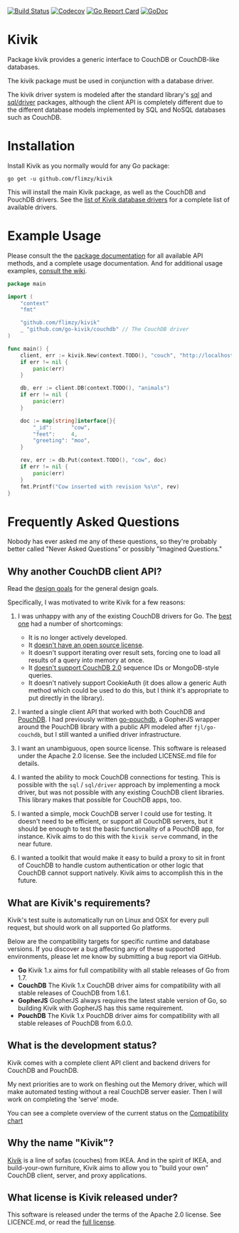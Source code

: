 [![Build Status](https://travis-ci.org/flimzy/kivik.svg?branch=master)](https://travis-ci.org/flimzy/kivik) [![Codecov](https://img.shields.io/codecov/c/github/flimzy/kivik.svg?style=flat)](https://codecov.io/gh/flimzy/kivik) [![Go Report Card](https://goreportcard.com/badge/github.com/flimzy/kivik)](https://goreportcard.com/report/github.com/flimzy/kivik) [![GoDoc](https://godoc.org/github.com/flimzy/kivik?status.svg)](http://godoc.org/github.com/flimzy/kivik)

# Kivik

Package kivik provides a generic interface to CouchDB or CouchDB-like databases.

The kivik package must be used in conjunction with a database driver.

The kivik driver system is modeled after the standard library's [sql](https://golang.org/pkg/database/sql/)
and [sql/driver](https://golang.org/pkg/database/sql/driver/) packages, although
the client API is completely different due to the different database models
implemented by SQL and NoSQL databases such as CouchDB.

# Installation

Install Kivik as you normally would for any Go package:

    go get -u github.com/flimzy/kivik

This will install the main Kivik package, as well as the CouchDB and PouchDB
drivers. See the [list of Kivik database drivers](https://github.com/flimzy/kivik/wiki/Kivik-database-drivers)
for a complete list of available drivers.

# Example Usage

Please consult the the [package documentation](https://godoc.org/github.com/flimzy/kivik)
for all available API methods, and a complete usage documentation.  And for
additional usage examples, [consult the wiki](https://github.com/flimzy/kivik/wiki/Usage-Examples).

```go
package main

import (
    "context"
    "fmt"

    "github.com/flimzy/kivik"
    _ "github.com/go-kivik/couchdb" // The CouchDB driver
)

func main() {
    client, err := kivik.New(context.TODO(), "couch", "http://localhost:5984/")
    if err != nil {
        panic(err)
    }

    db, err := client.DB(context.TODO(), "animals")
    if err != nil {
        panic(err)
    }

    doc := map[string]interface{}{
        "_id":      "cow",
        "feet":     4,
        "greeting": "moo",
    }

    rev, err := db.Put(context.TODO(), "cow", doc)
    if err != nil {
        panic(err)
    }
    fmt.Printf("Cow inserted with revision %s\n", rev)
}
```

# Frequently Asked Questions

Nobody has ever asked me any of these questions, so they're probably better called
"Never Asked Questions" or possibly "Imagined Questions."

## Why another CouchDB client API?

Read the [design goals](https://github.com/flimzy/kivik/wiki/Design-goals) for
the general design goals.

Specifically, I was motivated to write Kivik for a few reasons:

1. I was unhappy with any of the existing CouchDB drivers for Go. The [best
one](https://github.com/fjl/go-couchdb) had a number of shortcomings:

    - It is no longer actively developed.
    - It [doesn't have an open source license](https://github.com/fjl/go-couchdb/issues/15).
    - It doesn't support iterating over result sets, forcing one to load all
      results of a query into memory at once.
    - It [doesn't support CouchDB 2.0](https://github.com/fjl/go-couchdb/issues/14)
      sequence IDs or MongoDB-style queries.
    - It doesn't natively support CookieAuth (it does allow a generic Auth method
      which could be used to do this, but I think it's appropriate to put directly
      in the library).

2. I wanted a single client API that worked with both CouchDB and
[PouchDB](https://pouchdb.com/). I had previously written
[go-pouchdb](https://github.com/flimzy/go-pouchdb), a GopherJS wrapper around
the PouchDB library with a public API modeled after `fjl/go-couchdb`, but I
still wanted a unified driver infrastructure.

3. I want an unambiguous, open source license. This software is released under
the Apache 2.0 license. See the included LICENSE.md file for details.

4. I wanted the ability to mock CouchDB connections for testing. This is possible
with the `sql` / `sql/driver` approach by implementing a mock driver, but was
not possible with any existing CouchDB client libraries. This library makes that
possible for CouchDB apps, too.

5. I wanted a simple, mock CouchDB server I could use for testing. It doesn't
need to be efficient, or support all CouchDB servers, but it should be enough
to test the basic functionality of a PouchDB app, for instance. Kivik aims to
do this with the `kivik serve` command, in the near future.

6. I wanted a toolkit that would make it easy to build a proxy to sit in front
of CouchDB to handle custom authentication or other logic that CouchDB cannot
support natively. Kivik aims to accomplish this in the future.

## What are Kivik's requirements?

Kivik's test suite is automatically run on Linux and OSX for every pull request,
but should work on all supported Go platforms.

Below are the compatibility targets for specific runtime and database versions.
If you discover a bug affecting any of these supported environments, please let
me know by submitting a bug report via GitHub.

- **Go** Kivik 1.x aims for full compatibility with all stable releases of Go from 1.7.
- **CouchDB** The Kivik 1.x CouchDB driver aims for compatibility with all stable releases of
CouchDB from 1.6.1.
- **GopherJS** GopherJS always requires the latest stable version of Go, so building Kivik with
GopherJS has this same requirement.
- **PouchDB** The Kivik 1.x PouchDB driver aims for compatibility with all stable releases of
PouchDB from 6.0.0.

## What is the development status?

Kivik comes with a complete client API client and backend drivers for CouchDB
and PouchDB.

My next priorities are to work on fleshing out the Memory driver, which will
make automated testing without a real CouchDB server easier. Then I will work
on completing the 'serve' mode.

You can see a complete overview of the current status on the
[Compatibility chart](https://github.com/flimzy/kivik/blob/master/doc/COMPATIBILITY.md)

## Why the name "Kivik"?

[Kivik](http://www.ikea.com/us/en/catalog/categories/series/18329/) is a line
of sofas (couches) from IKEA. And in the spirit of IKEA, and build-your-own
furniture, Kivik aims to allow you to "build your own" CouchDB client, server,
and proxy applications.

## What license is Kivik released under?

This software is released under the terms of the Apache 2.0 license. See
LICENCE.md, or read the [full license](http://www.apache.org/licenses/LICENSE-2.0).
